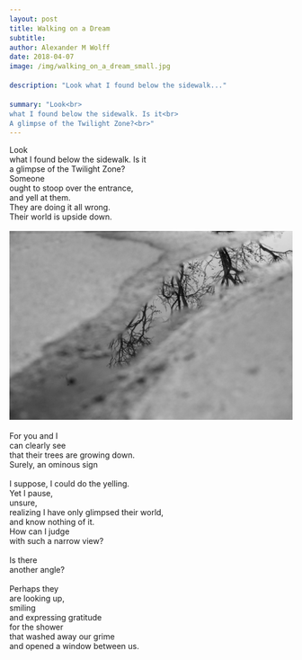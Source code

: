 ```yaml
---
layout: post
title: Walking on a Dream
subtitle:
author: Alexander M Wolff
date: 2018-04-07
image: /img/walking_on_a_dream_small.jpg

description: "Look what I found below the sidewalk..."

summary: "Look<br>
what I found below the sidewalk. Is it<br>
A glimpse of the Twilight Zone?<br>"
---
```


<div class="narrow-lead">
Look<br>
what I found below the sidewalk. Is it<br>
a glimpse of the Twilight Zone?<br>
Someone<br>
ought to stoop over the entrance,<br>
and yell at them.<br>
They are doing it all wrong.<br>
Their world is upside down.<br>
</div>

<br>
<div class="top-center-block">
<img class="image" src="/img/walking_on_a_dream.jpg" alt="Walking on a Dream">
</div>

<br>
<div class="narrow-lead">
For you and I<br>
can clearly see<br>
that their trees are growing down.<br>
Surely, an ominous sign<br>
<br>
I suppose, I could do the yelling.<br>
Yet I pause,<br>
unsure,<br>
realizing I have only glimpsed their world,<br>
and know nothing of it.<br>
How can I judge<br>
with such a narrow view?<br>
<br>
Is there<br>
another angle?<br>
<br>
Perhaps they<br>
are looking up,<br>
smiling<br>
and expressing gratitude<br>
for the shower<br>
that washed away our grime<br>
and opened a window between us.<br>
</div>





